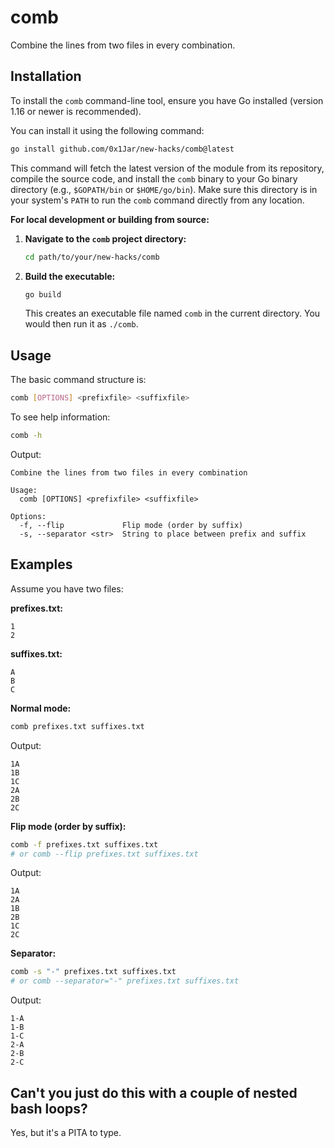 # comb

Combine the lines from two files in every combination.

## Installation

To install the `comb` command-line tool, ensure you have Go installed (version 1.16 or newer is recommended).

You can install it using the following command:
```bash
go install github.com/0x1Jar/new-hacks/comb@latest
```
This command will fetch the latest version of the module from its repository, compile the source code, and install the `comb` binary to your Go binary directory (e.g., `$GOPATH/bin` or `$HOME/go/bin`). Make sure this directory is in your system's `PATH` to run the `comb` command directly from any location.

**For local development or building from source:**

1.  **Navigate to the `comb` project directory:**
    ```bash
    cd path/to/your/new-hacks/comb
    ```
2.  **Build the executable:**
    ```bash
    go build
    ```
    This creates an executable file named `comb` in the current directory. You would then run it as `./comb`.


## Usage

The basic command structure is:
```bash
comb [OPTIONS] <prefixfile> <suffixfile>
```

To see help information:
```bash
comb -h
```
Output:
```
Combine the lines from two files in every combination

Usage:
  comb [OPTIONS] <prefixfile> <suffixfile>

Options:
  -f, --flip             Flip mode (order by suffix)
  -s, --separator <str>  String to place between prefix and suffix
```

## Examples

Assume you have two files:

**prefixes.txt:**
```
1
2
```

**suffixes.txt:**
```
A
B
C
```

**Normal mode:**
```bash
comb prefixes.txt suffixes.txt
```
Output:
```
1A
1B
1C
2A
2B
2C
```

**Flip mode (order by suffix):**
```bash
comb -f prefixes.txt suffixes.txt
# or comb --flip prefixes.txt suffixes.txt
```
Output:
```
1A
2A
1B
2B
1C
2C
```

**Separator:**
```bash
comb -s "-" prefixes.txt suffixes.txt
# or comb --separator="-" prefixes.txt suffixes.txt
```
Output:
```
1-A
1-B
1-C
2-A
2-B
2-C
```

## Can't you just do this with a couple of nested bash loops?

Yes, but it's a PITA to type.
